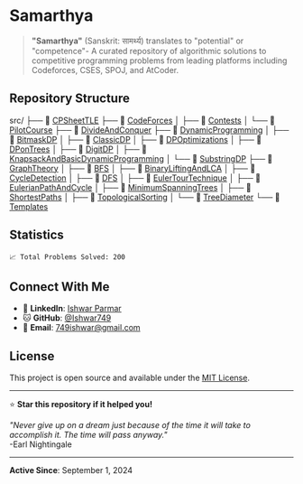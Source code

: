 # Samarthya

> **"Samarthya"** (Sanskrit: सामर्थ्य) translates to "potential" or "competence"- A curated repository of algorithmic solutions to competitive programming problems from leading platforms including Codeforces, CSES, SPOJ, and AtCoder.

## Repository Structure

src/
├── 📁 [CPSheetTLE](./src/CPSheetTLE)
├── 📁 [CodeForces](./src/CodeForces)
│   ├── 📁 [Contests](./src/CodeForces/Contests)
│   └── 📁 [PilotCourse](./src/CodeForces/PilotCourse)
├── 📁 [DivideAndConquer](./src/DivideAndConquer)
├── 📁 [DynamicProgramming](./src/DynamicProgramming)
│   ├── 📁 [BitmaskDP](./src/DynamicProgramming/BitmaskDP)
│   ├── 📁 [ClassicDP](./src/DynamicProgramming/ClassicDP)
│   ├── 📁 [DPOptimizations](./src/DynamicProgramming/DPOptimizations)
│   ├── 📁 [DPonTrees](./src/DynamicProgramming/DPonTrees)
│   ├── 📁 [DigitDP](./src/DynamicProgramming/DigitDP/DigitDP)
│   ├── 📁 [KnapsackAndBasicDynamicProgramming](./src/DynamicProgramming/IntroToDP/KnapsackAndBasicDynamicProgramming)
│   └── 📁 [SubstringDP](./src/DynamicProgramming/SubstringDP)
├── 📁 [GraphTheory](./src/GraphTheory)
│   ├── 📁 [BFS](./src/GraphTheory/BFS)
│   ├── 📁 [BinaryLiftingAndLCA](./src/GraphTheory/BinaryLiftingAndLCA)
│   ├── 📁 [CycleDetection](./src/GraphTheory/CycleDetection)
│   ├── 📁 [DFS](./src/GraphTheory/DFS)
│   ├── 📁 [EulerTourTechnique](./src/GraphTheory/EulerTourTechnique)
│   ├── 📁 [EulerianPathAndCycle](./src/GraphTheory/EulerianPathAndCycle)
│   ├── 📁 [MinimumSpanningTrees](./src/GraphTheory/MinimumSpanningTrees)
│   ├── 📁 [ShortestPaths](./src/GraphTheory/ShortestPaths)
│   ├── 📁 [TopologicalSorting](./src/GraphTheory/TopologicalSorting)
│   └── 📁 [TreeDiameter](./src/GraphTheory/TreeDiameter)
└── 📁 [Templates](./src/Templates)


## Statistics

```
📈 Total Problems Solved: 200
```

## Connect With Me

- 💼 **LinkedIn**: [Ishwar Parmar](https://www.linkedin.com/in/ishwar-parmar/)
- 🐱 **GitHub**: [@Ishwar749](https://github.com/Ishwar749)
- 📧 **Email**: 749ishwar@gmail.com

## License

This project is open source and available under the [MIT License](LICENSE).

---

⭐ **Star this repository if it helped you!**

*"Never give up on a dream just because of the time it will take to accomplish it. The time will pass anyway."*  
-Earl Nightingale

---

**Active Since**: September 1, 2024
